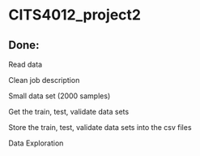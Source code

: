 # CITS4012_project2

## Done:

Read data

Clean job description

Small data set (2000 samples)

Get the train, test, validate data sets

Store the train, test, validate data sets into the csv files

Data Exploration
